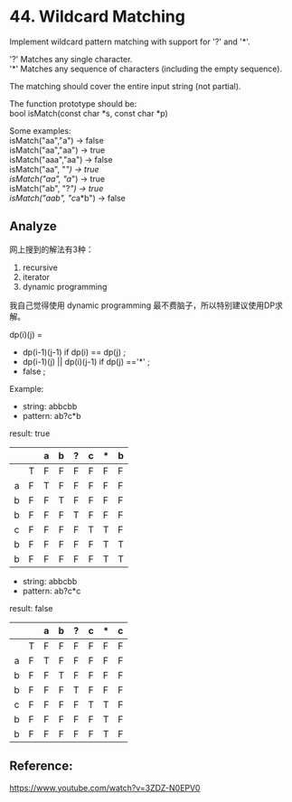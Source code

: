 # 44. Wildcard Matching

Implement wildcard pattern matching with support for '?' and '*'.

'?' Matches any single character.  
'*' Matches any sequence of characters (including the empty sequence).

The matching should cover the entire input string (not partial).

The function prototype should be:  
bool isMatch(const char *s, const char *p)

Some examples:  
isMatch("aa","a") → false  
isMatch("aa","aa") → true  
isMatch("aaa","aa") → false  
isMatch("aa", "*") → true  
isMatch("aa", "a*") → true  
isMatch("ab", "?*") → true  
isMatch("aab", "c*a*b") → false  

## Analyze

网上搜到的解法有3种：

1. recursive
2. iterator
3. dynamic programming

我自己觉得使用 dynamic programming 最不费脑子，所以特别建议使用DP求解。 

dp(i)(j) = 

- dp(i-1)(j-1) if dp(i) == dp(j) ;
- dp(i-1)(j) || dp(i)(j-1) if dp(j) =='*' ;
- false ;

Example: 

- string:  abbcbb
- pattern: ab?c*b

result: true

|   |   | a | b | ? | c | * | b |
|:-:|---|:-:|:-:|:-:|:-:|---|---|
|   | T | F | F | F | F | F | F |
| a | F | T | F | F | F | F | F |
| b | F | F | T | F | F | F | F |
| b | F | F | F | T | F | F | F |
| c | F | F | F | F | T | T | F |
| b | F | F | F | F | F | T | T |
| b | F | F | F | F | F | T | T |

- string:  abbcbb
- pattern: ab?c*c

result: false

|   |   | a | b | ? | c | * | c |
|:-:|---|:-:|:-:|:-:|:-:|---|---|
|   | T | F | F | F | F | F | F |
| a | F | T | F | F | F | F | F |
| b | F | F | T | F | F | F | F |
| b | F | F | F | T | F | F | F |
| c | F | F | F | F | T | T | F |
| b | F | F | F | F | F | T | F |
| b | F | F | F | F | F | T | F |

## Reference: 

https://www.youtube.com/watch?v=3ZDZ-N0EPV0

